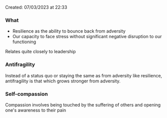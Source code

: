 Created: 07/03/2023 at 22:33

### What
- Resilience as the ability to bounce back from adversity
- Our capacity to face stress without significant negative disruption to our functioning

Relates quite closely to leadership

### Antifragility
Instead of a status quo or staying the same as from adversity like resilience, antifragility is that which grows stronger from adversity.

### Self-compassion
Compassion involves being touched by the suffering of others and opening one's awareness to their pain
